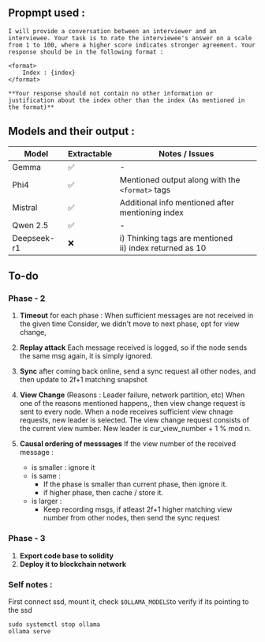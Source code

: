 ## Propmpt used : 
```
I will provide a conversation between an interviewer and an interviewee. Your task is to rate the interviewee's answer on a scale from 1 to 100, where a higher score indicates stronger agreement. Your response should be in the following format : 

<format>
    Index : {index}     
</format>

**Your response should not contain no other information or justification about the index other than the index (As mentioned in the format)**
```

## Models and their output :

| Model         | Extractable | Notes / Issues                                                            |
|---------------|--------|-----------------------------------------------------------------------|
| Gemma         | ✅     | -                                                                     |
| Phi4          | ✅     | Mentioned output along with the `<format>` tags                       |
| Mistral       | ✅     | Additional info mentioned after mentioning index                      |
| Qwen 2.5      | ✅     | -                                                                     |
| Deepseek-r1   | ❌     | i) Thinking tags are mentioned <br> ii) index returned as 10               |

## To-do

### Phase - 2

1) **Timeout** for each phase : 
    When sufficient messages are not received in the given time
    Consider, we didn't move to next phase, opt for view change,

2) **Replay attack** Each message received is logged, so if the node sends the same msg again, it 
   is simply ignored.


3) **Sync** after coming back online, send a sync request all other nodes, and then update to 2f+1 matching snapshot 


4) **View Change** (Reasons : Leader failure, network partition, etc)
    When one of the reasons mentioned happens,, then view change request is sent to every node.
    When a node receives sufficient view chnage requests, new leader is selected.
    The view change request consists of the current view number.
    New leader is cur_view_number + 1 % mod n.
    
5) **Causal ordering of messsages**
    If the view number of the received message : 
    - is smaller : ignore it
    -  is same : 
        - If the phase is smaller than current phase, then ignore it.
        - if higher phase, then cache / store it.  
    - is larger :
        - Keep recording msgs, if atleast 2f+1 higher matching view number from other nodes,
        then send the sync request

### Phase - 3 
1) **Export code base to solidity**
2) **Deploy it to blockchain network**

### Self notes : 

First connect ssd, mount it, check `$OLLAMA_MODELS`to verify if its pointing to the ssd    
```
sudo systemctl stop ollama
ollama serve
```
